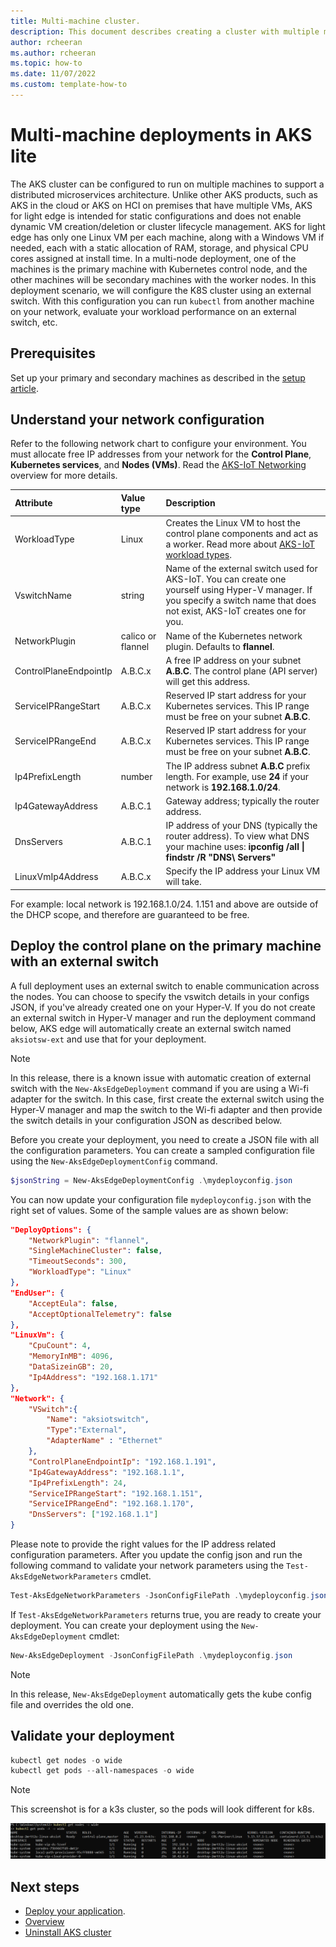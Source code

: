 ```yaml
---
title: Multi-machine cluster.
description: This document describes creating a cluster with multiple machines.
author: rcheeran
ms.author: rcheeran
ms.topic: how-to
ms.date: 11/07/2022
ms.custom: template-how-to
---
```


# Multi-machine deployments in AKS lite

The AKS cluster can be configured to run on multiple machines to support a distributed microservices architecture. Unlike other AKS products, such as AKS in the cloud or AKS on HCI on premises that have multiple VMs, AKS for light edge is intended for static configurations and does not enable dynamic VM creation/deletion or cluster lifecycle management. AKS for light edge has only one Linux VM per each machine, along with a Windows VM if needed, each with a static allocation of RAM, storage, and physical CPU cores assigned at install time. In a multi-node deployment, one of the machines is the primary machine with Kubernetes control node, and the other machines will be secondary machines with the worker nodes. In this deployment scenario, we will configure the K8S cluster using an external switch. With this configuration you can run `kubectl` from another machine on your network, evaluate your workload performance on an external switch, etc.  

## Prerequisites

Set up your primary and secondary machines as described in the [setup article](aks-lite-howto-setup-machine.md).

## Understand your network configuration

Refer to the following network chart to configure your environment. You must allocate free IP addresses from your network for the **Control Plane**, **Kubernetes services**, and **Nodes (VMs)**. Read the [AKS-IoT Networking](/aks-lite-concept.md) overview for more details.

| Attribute | Value type      |  Description |
| :------------ |:-----------|:--------|
| WorkloadType | Linux | Creates the Linux VM to host the control plane components and act as a worker. Read more about [AKS-IoT workload types](/aks-lite-concept.md). |
| VswitchName | string | Name of the external switch used for AKS-IoT. You can create one yourself using Hyper-V manager. If you specify a switch name that does not exist, AKS-IoT creates one for you. |
| NetworkPlugin | calico or flannel | Name of the Kubernetes network plugin. Defaults to **flannel**. |
| ControlPlaneEndpointIp | A.B.C.x | A free IP address on your subnet **A.B.C**. The control plane (API server) will get this address. |
| ServiceIPRangeStart | A.B.C.x | Reserved IP start address for your Kubernetes services. This IP range must be free on your subnet **A.B.C**. |
| ServiceIPRangeEnd | A.B.C.x | Reserved IP start address for your Kubernetes services. This IP range must be free on your subnet **A.B.C**.  |
| Ip4PrefixLength | number | The IP address subnet **A.B.C** prefix length. For example, use **24** if your network is **192.168.1.0/24**. |
| Ip4GatewayAddress | A.B.C.1 | Gateway address; typically the router address. |
| DnsServers | A.B.C.1 | IP address of your DNS (typically the router address). To view what DNS your machine uses: **ipconfig /all \| findstr /R "DNS\ Servers"** |
| LinuxVmIp4Address | A.B.C.x | Specify the IP address your Linux VM will take. |

For example: local network is 192.168.1.0/24. 1.151 and above are outside of the DHCP scope, and therefore are guaranteed to be free.

## Deploy the control plane on the primary machine with an external switch

A full deployment uses an external switch to enable communication across the nodes. You can choose to specify the vswitch details in your configs JSON, if you've already created one on your Hyper-V. If you do not create an external switch in Hyper-V manager and run the deployment command below, AKS edge will automatically create an external switch named `aksiotsw-ext` and use that for your deployment.
> [!NOTE]
> In this release, there is a known issue with automatic creation of external switch with the `New-AksEdgeDeployment` command if you are using a Wi-fi adapter for the switch. In this case, first create the external switch using the Hyper-V manager and map the switch to the Wi-fi adapter and then provide the switch details in your configuration JSON as described below.

Before you create your deployment, you need to create a JSON file with all the configuration parameters. You can create a sampled configuration file using the `New-AksEdgeDeploymentConfig` command.

```powershell
$jsonString = New-AksEdgeDeploymentConfig .\mydeployconfig.json
```
You can now update your configuration file `mydeployconfig.json` with the right set of values. Some of the sample values are as shown below:

```json
"DeployOptions": {
    "NetworkPlugin": "flannel",
    "SingleMachineCluster": false,
    "TimeoutSeconds": 300,
    "WorkloadType": "Linux"
},
"EndUser": {
    "AcceptEula": false,
    "AcceptOptionalTelemetry": false
},
"LinuxVm": {
    "CpuCount": 4,
    "MemoryInMB": 4096,
    "DataSizeinGB": 20,
    "Ip4Address": "192.168.1.171"
},
"Network": {
    "VSwitch":{
        "Name": "aksiotswitch",
        "Type":"External",
        "AdapterName" : "Ethernet"
    },
    "ControlPlaneEndpointIp": "192.168.1.191",
    "Ip4GatewayAddress": "192.168.1.1",
    "Ip4PrefixLength": 24,
    "ServiceIPRangeStart": "192.168.1.151",
    "ServiceIPRangeEnd": "192.168.1.170",
    "DnsServers": ["192.168.1.1"]
}
```
Please note to provide the right values for the IP address related configuration parameters. After you update the config json and run the following command to validate your network parameters using the `Test-AksEdgeNetworkParameters` cmdlet.

```powershell
Test-AksEdgeNetworkParameters -JsonConfigFilePath .\mydeployconfig.json
```

If `Test-AksEdgeNetworkParameters` returns true, you are ready to create your deployment. You can create your deployment using the `New-AksEdgeDeployment` cmdlet:

```powershell
New-AksEdgeDeployment -JsonConfigFilePath .\mydeployconfig.json
```

> [!NOTE]
> In this release, `New-AksEdgeDeployment` automatically gets the kube config file and overrides the old one.

## Validate your deployment

```powershell
kubectl get nodes -o wide
kubectl get pods --all-namespaces -o wide
```

> [!NOTE]
> This screenshot is for a k3s cluster, so the pods will look different for k8s.

![Diagram showing all pods running.](./media/aks-lite/all-pods-running.png)

## Next steps

- [Deploy your application](aks-lite-howto-deploy-app.md).
- [Overview](aks-lite-overview.md)
- [Uninstall AKS cluster](aks-lite-howto-uninstall.md)
